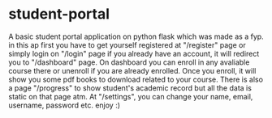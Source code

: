 # student-portal

A basic student portal application on python flask which was made as a fyp. in this ap first you have to get yourself registered at "/register" page or simply login on "/login" page if you already have an account, it will redirect you to "/dashboard" page.
On dashboard you can enroll in any avaliable course there or unenroll if you are already enrolled.
Once you enroll, it will show you some pdf books to download related to your course.
There is also a page "/progress" to show student's academic record but all the data is static on that page atm.
At "/settings", you can change your name, email, username, password etc.
enjoy :)
